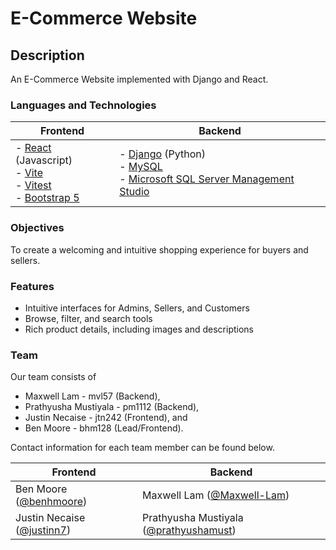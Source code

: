 # E-Commerce Website
## Description
An E-Commerce Website implemented with Django and React.

### Languages and Technologies

| Frontend | Backend |
| -------- | ------- |
|  - [React](https://reactjs.org) (Javascript) <br> - [Vite](https://vitejs.dev) <br> - [Vitest](https://vitest.dev) <br> - [Bootstrap 5](https://getbootstrap.com) | - [Django](https://reactjs.org) (Python) <br> - [MySQL](https://www.mysql.com) <br> - [Microsoft SQL Server Management Studio](https://learn.microsoft.com/en-us/sql/ssms/sql-server-management-studio-ssms?view=sql-server-ver16) |



### Objectives
To create a welcoming and intuitive shopping experience for buyers and sellers.

### Features
- Intuitive interfaces for Admins, Sellers, and Customers
- Browse, filter, and search tools
- Rich product details, including images and descriptions

### Team

Our team consists of 
- Maxwell Lam - mvl57 (Backend),
- Prathyusha Mustiyala - pm1112 (Backend), 
- Justin Necaise - jtn242 (Frontend), and 
- Ben Moore - bhm128 (Lead/Frontend).

Contact information for each team member can be found below.

| Frontend | Backend |
| -------- | ------- |
| Ben Moore ([@benhmoore](https://github.com/benhmoore)) | Maxwell Lam ([@Maxwell-Lam](https://github.com/Maxwell-Lam)) |
| Justin Necaise ([@justinn7](https://github.com/justinn7)) | Prathyusha Mustiyala ([@prathyushamust](https://github.com/prathyushamust)) |
